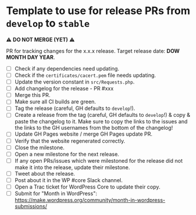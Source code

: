 Template to use for release PRs from `develop` to `stable`
===========================================================

:warning: **DO NOT MERGE (YET)** :warning:

PR for tracking changes for the x.x.x release. Target release date: **DOW MONTH DAY YEAR**.
- [ ] Check if any dependencies need updating.
- [ ] Check if the `certificates/cacert.pem` file needs updating.
- [ ] Update the version constant in `src/Requests.php`.
- [ ] Add changelog for the release - PR #xxx
- [ ] Merge this PR.
- [ ] Make sure all CI builds are green.
- [ ] Tag the release (careful, GH defaults to `develop`!).
- [ ] Create a release from the tag (careful, GH defaults to `develop`!) & copy & paste the changelog to it.
    Make sure to copy the links to the issues and the links to the GH usernames from the bottom of the changelog!
- [ ] Update GH Pages website / merge GH Pages update PR.
- [ ] Verify that the website regenerated correctly.
- [ ] Close the milestone.
- [ ] Open a new milestone for the next release.
- [ ] If any open PRs/issues which were milestoned for the release did not make it into the release, update their milestone.
- [ ] Tweet about the release.
- [ ] Post about it in the WP #core Slack channel.
- [ ] Open a Trac ticket for WordPress Core to update their copy.
- [ ] Submit for "Month in WordPress": https://make.wordpress.org/community/month-in-wordpress-submissions/

